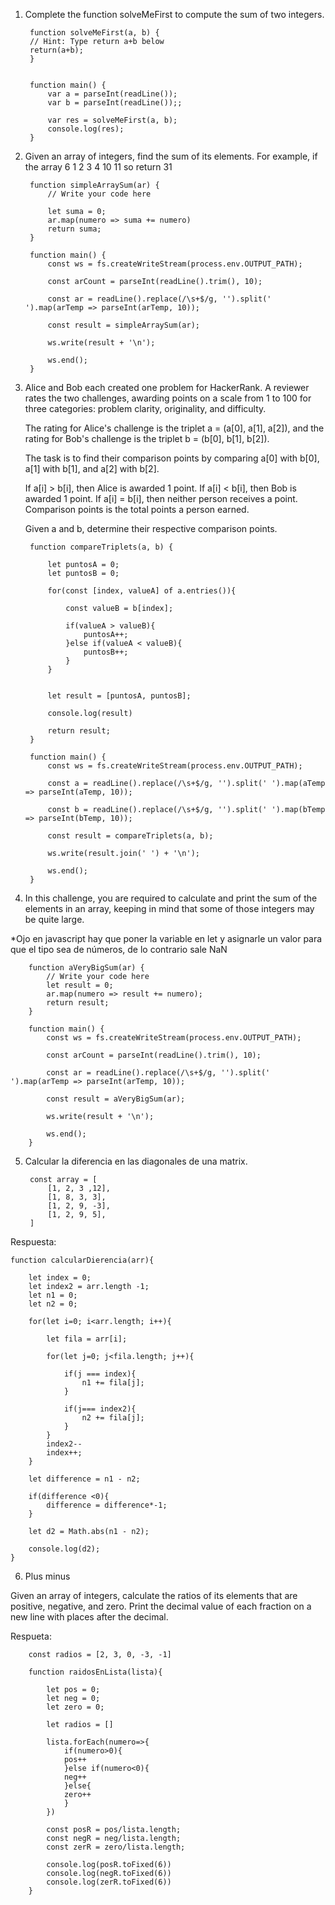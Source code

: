 1. Complete the function solveMeFirst to compute the sum of two integers.

        function solveMeFirst(a, b) {
        // Hint: Type return a+b below 
        return(a+b); 
        }


        function main() {
            var a = parseInt(readLine());
            var b = parseInt(readLine());;

            var res = solveMeFirst(a, b);
            console.log(res);
        }

        
2. Given an array of integers, find the sum of its elements. For example, if the array 6 1 2 3 4 10 11 so return 31

        function simpleArraySum(ar) {
            // Write your code here
        
            let suma = 0;            
            ar.map(numero => suma += numero)            
            return suma;
        }

        function main() {
            const ws = fs.createWriteStream(process.env.OUTPUT_PATH);

            const arCount = parseInt(readLine().trim(), 10);

            const ar = readLine().replace(/\s+$/g, '').split(' ').map(arTemp => parseInt(arTemp, 10));
            
            const result = simpleArraySum(ar);

            ws.write(result + '\n');

            ws.end();
        }

3. Alice and Bob each created one problem for HackerRank. A reviewer rates the two challenges, awarding points on a scale from 1 to 100 for three categories: problem clarity, originality, and difficulty.

    The rating for Alice's challenge is the triplet a = (a[0], a[1], a[2]), and the rating for Bob's challenge is the triplet b = (b[0], b[1], b[2]).

    The task is to find their comparison points by comparing a[0] with b[0], a[1] with b[1], and a[2] with b[2].

    If a[i] > b[i], then Alice is awarded 1 point.
    If a[i] < b[i], then Bob is awarded 1 point.
    If a[i] = b[i], then neither person receives a point.
    Comparison points is the total points a person earned.

    Given a and b, determine their respective comparison points.

        function compareTriplets(a, b) {
    
            let puntosA = 0;
            let puntosB = 0;
            
            for(const [index, valueA] of a.entries()){
                
                const valueB = b[index];
                
                if(valueA > valueB){
                    puntosA++;
                }else if(valueA < valueB){
                    puntosB++;
                }
            }

            
            let result = [puntosA, puntosB]; 
            
            console.log(result)
            
            return result;
        }

        function main() {
            const ws = fs.createWriteStream(process.env.OUTPUT_PATH);

            const a = readLine().replace(/\s+$/g, '').split(' ').map(aTemp => parseInt(aTemp, 10));

            const b = readLine().replace(/\s+$/g, '').split(' ').map(bTemp => parseInt(bTemp, 10));

            const result = compareTriplets(a, b);

            ws.write(result.join(' ') + '\n');

            ws.end();
        }


4. In this challenge, you are required to calculate and print the sum of the elements in an array, keeping in mind that some of those integers may be quite large.

*Ojo en javascript hay que poner la variable en let y asignarle un valor para que el tipo sea de números, de lo contrario sale NaN

        function aVeryBigSum(ar) {
            // Write your code here    
            let result = 0;    
            ar.map(numero => result += numero);    
            return result;
        }

        function main() {
            const ws = fs.createWriteStream(process.env.OUTPUT_PATH);

            const arCount = parseInt(readLine().trim(), 10);

            const ar = readLine().replace(/\s+$/g, '').split(' ').map(arTemp => parseInt(arTemp, 10));
            
            const result = aVeryBigSum(ar);

            ws.write(result + '\n');

            ws.end();
        }


5. Calcular la diferencia en las diagonales de una matrix.

        const array = [ 
            [1, 2, 3 ,12], 
            [1, 8, 3, 3],
            [1, 2, 9, -3],
            [1, 2, 9, 5],        
        ]

Respuesta:

    function calcularDierencia(arr){
        
        let index = 0;
        let index2 = arr.length -1;
        let n1 = 0;
        let n2 = 0;

        for(let i=0; i<arr.length; i++){

            let fila = arr[i];

            for(let j=0; j<fila.length; j++){

                if(j === index){
                    n1 += fila[j];
                }

                if(j=== index2){
                    n2 += fila[j];
                }
            }
            index2--
            index++;
        }

        let difference = n1 - n2;

        if(difference <0){
            difference = difference*-1;
        }

        let d2 = Math.abs(n1 - n2);

        console.log(d2);
    }

6. Plus minus

Given an array of integers, calculate the ratios of its elements that are positive, negative, and zero. Print the decimal value of each fraction on a new line with  places after the decimal.

Respueta:

        const radios = [2, 3, 0, -3, -1]

        function raidosEnLista(lista){

            let pos = 0;
            let neg = 0;
            let zero = 0;

            let radios = []

            lista.forEach(numero=>{
                if(numero>0){
                pos++
                }else if(numero<0){
                neg++
                }else{
                zero++
                }
            })

            const posR = pos/lista.length;
            const negR = neg/lista.length;
            const zerR = zero/lista.length;

            console.log(posR.toFixed(6)) 
            console.log(negR.toFixed(6)) 
            console.log(zerR.toFixed(6))
        }